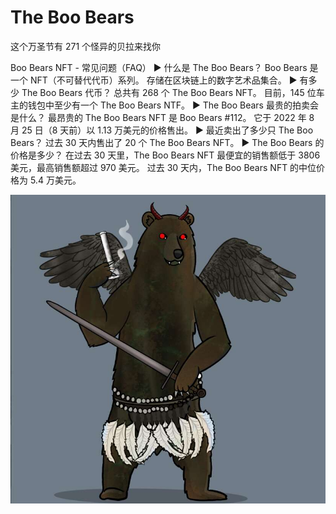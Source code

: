 # The Boo Bears

这个万圣节有 271 个怪异的贝拉来找你

Boo Bears NFT - 常见问题（FAQ）
▶ 什么是 The Boo Bears？
Boo Bears 是一个 NFT（不可替代代币）系列。 存储在区块链上的数字艺术品集合。
▶ 有多少 The Boo Bears 代币？
总共有 268 个 The Boo Bears NFT。 目前，145 位车主的钱包中至少有一个 The Boo Bears NTF。
▶ The Boo Bears 最贵的拍卖会是什么？
最昂贵的 The Boo Bears NFT 是 Boo Bears #112。 它于 2022 年 8 月 25 日（8 天前）以 1.13 万美元的价格售出。
▶ 最近卖出了多少只 The Boo Bears？
过去 30 天内售出了 20 个 The Boo Bears NFT。
▶ The Boo Bears 的价格是多少？
在过去 30 天里，The Boo Bears NFT 最便宜的销售额低于 3806 美元，最高销售额超过 970 美元。 过去 30 天内，The Boo Bears NFT 的中位价格为 5.4 万美元。

![nft](1662152571373.jpg)
